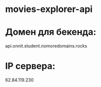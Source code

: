 # movies-explorer-api

# Домен для бекенда:
api.onnit.student.nomoredomains.rocks

# IP сервера:
62.84.119.230
